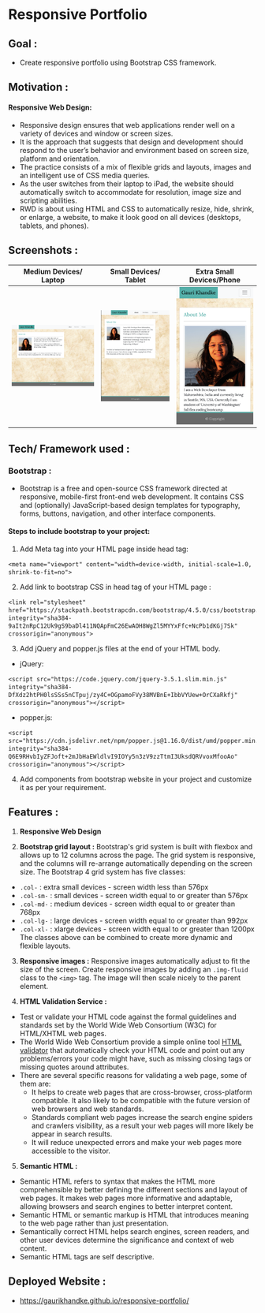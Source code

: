# Responsive Portfolio

## Goal : 

* Create responsive portfolio using Bootstrap CSS framework.

## Motivation :

#### Responsive Web Design:

* Responsive design ensures that web applications render well on a variety of devices and window or screen sizes.
* It is the approach that suggests that design and development should respond to the user’s behavior and environment based on screen size, platform and orientation.
* The practice consists of a mix of flexible grids and layouts, images and an intelligent use of CSS media queries.
* As the user switches from their laptop to iPad, the website should automatically switch to accommodate for resolution, image size and scripting abilities. 
* RWD is about using HTML and CSS to automatically resize, hide, shrink, or enlarge, a website, to make it look good on all devices (desktops, tablets, and phones).

## Screenshots : 
|Medium Devices/ Laptop|Small Devices/ Tablet|Extra Small Devices/Phone
|--|--|--
|![Laptop - About Me page](assets/images/Laptop-AboutMe.png)|![Tablet - About Me page](assets/images/AboutMe-ipadmini.png)|![Phone - About Me page](assets/images/AboutMe-iphone8.png) 


## Tech/ Framework used :

### Bootstrap : 

* Bootstrap is a free and open-source CSS framework directed at responsive, mobile-first front-end web development. It contains CSS and (optionally) JavaScript-based design templates for typography, forms, buttons, navigation, and other interface components.

#### Steps to include bootstrap to your project: 
1. Add Meta tag into your HTML page inside head tag:  
```
<meta name="viewport" content="width=device-width, initial-scale=1.0, shrink-to-fit=no">
```

2. Add link to bootstrap CSS in head tag of your HTML page :
```
<link rel="stylesheet" href="https://stackpath.bootstrapcdn.com/bootstrap/4.5.0/css/bootstrap.min.css" integrity="sha384-9aIt2nRpC12Uk9gS9baDl411NQApFmC26EwAOH8WgZl5MYYxFfc+NcPb1dKGj7Sk" crossorigin="anonymous">
```

3. Add jQuery and popper.js files at the end of your HTML body.
* jQuery: 
```
<script src="https://code.jquery.com/jquery-3.5.1.slim.min.js" integrity="sha384-DfXdz2htPH0lsSSs5nCTpuj/zy4C+OGpamoFVy38MVBnE+IbbVYUew+OrCXaRkfj" crossorigin="anonymous"></script>
```  
* popper.js:
```     
<script src="https://cdn.jsdelivr.net/npm/popper.js@1.16.0/dist/umd/popper.min.js" integrity="sha384-Q6E9RHvbIyZFJoft+2mJbHaEWldlvI9IOYy5n3zV9zzTtmI3UksdQRVvoxMfooAo" crossorigin="anonymous"></script>
```
4. Add components from bootstrap website in your project and customize it as per your requirement.
        
## Features :

1. **Responsive Web Design**

2. **Bootstrap grid layout :** Bootstrap's grid system is built with flexbox and allows up to 12 columns across the page. The grid system is responsive, and the columns will re-arrange automatically depending on the screen size. 
The Bootstrap 4 grid system has five classes: 
  * `.col-` : extra small devices - screen width less than 576px
  * `.col-sm-` : small devices - screen width equal to or greater than 576px
  * `.col-md-` : medium devices - screen width equal to or greater than 768px
  * `.col-lg-` : large devices - screen width equal to or greater than 992px
  * `.col-xl-` : xlarge devices - screen width equal to or greater than 1200px
The classes above can be combined to create more dynamic and flexible layouts.

3. **Responsive images :** Responsive images automatically adjust to fit the size of the screen.
Create responsive images by adding an `.img-fluid` class to the `<img>` tag. The image will then scale nicely to the parent element.

4. **HTML Validation Service :**  
  * Test or validate your HTML code against the formal guidelines and standards set by the World Wide Web Consortium (W3C) for HTML/XHTML web pages.
  * The World Wide Web Consortium provide a simple online tool [HTML validator](https://validator.w3.org/) that automatically check your HTML code and point out any problems/errors your code might have, such as missing closing tags or missing quotes around attributes.
  * There are several specific reasons for validating a web page, some of them are:
    * It helps to create web pages that are cross-browser, cross-platform compatible. It also likely to be compatible with the future version of web browsers and web standards.
    * Standards compliant web pages increase the search engine spiders and crawlers visibility, as a result your web pages will more likely be appear in search results.
    * It will reduce unexpected errors and make your web pages more accessible to the visitor.

5. **Semantic HTML :**
  * Semantic HTML refers to syntax that makes the HTML more comprehensible by better defining the different sections and layout of web pages. It makes web pages more informative and adaptable, allowing browsers and search engines to better interpret content.
  * Semantic HTML or semantic markup is HTML that introduces meaning to the web page rather than just presentation.
  * Semantically correct HTML helps search engines, screen readers, and other user devices determine the significance and context of web content.
  * Semantic HTML tags are self descriptive.


## Deployed Website :

* https://gaurikhandke.github.io/responsive-portfolio/

